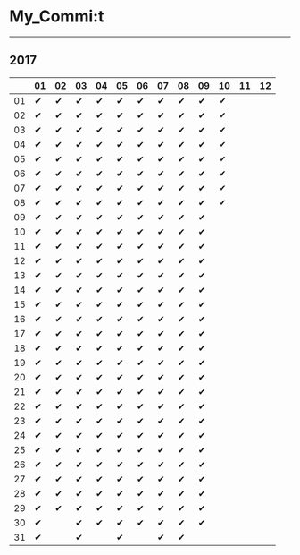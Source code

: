 # My_Commi:t

---

## 2017

|  |01|02|03|04|05|06|07|08|09|10|11|12|
|----|----|----|----|----|----|----|----|----|----|----|----|----|
|01|✔ |✔ |✔ |✔ |✔ |✔ |✔ |✔ |✔ |✔ |  |  |
|02|✔ |✔ |✔ |✔ |✔ |✔ |✔ |✔ |✔ |✔ |  |  |
|03|✔ |✔ |✔ |✔ |✔ |✔ |✔ |✔ |✔ |✔ |  |  |
|04|✔ |✔ |✔ |✔ |✔ |✔ |✔ |✔ |✔ |✔ |  |  |
|05|✔ |✔ |✔ |✔ |✔ |✔ |✔ |✔ |✔ |✔ |  |  |
|06|✔ |✔ |✔ |✔ |✔ |✔ |✔ |✔ |✔ |✔ |  |  |
|07|✔ |✔ |✔ |✔ |✔ |✔ |✔ |✔ |✔ |✔ |  |  |
|08|✔ |✔ |✔ |✔ |✔ |✔ |✔ |✔ |✔ |✔ |  |  |
|09|✔ |✔ |✔ |✔ |✔ |✔ |✔ |✔ |✔ |  |  |  |
|10|✔ |✔ |✔ |✔ |✔ |✔ |✔ |✔ |✔ |  |  |  |
|11|✔ |✔ |✔ |✔ |✔ |✔ |✔ |✔ |✔ |  |  |  |
|12|✔ |✔ |✔ |✔ |✔ |✔ |✔ |✔ |✔ |  |  |  |
|13|✔ |✔ |✔ |✔ |✔ |✔ |✔ |✔ |✔ |  |  |  |
|14|✔ |✔ |✔ |✔ |✔ |✔ |✔ |✔ |✔ |  |  |  |
|15|✔ |✔ |✔ |✔ |✔ |✔ |✔ |✔ |✔ |  |  |  |
|16|✔ |✔ |✔ |✔ |✔ |✔ |✔ |✔ |✔ |  |  |  |
|17|✔ |✔ |✔ |✔ |✔ |✔ |✔ |✔ |✔ |  |  |  |
|18|✔ |✔ |✔ |✔ |✔ |✔ |✔ |✔ |✔ |  |  |  |
|19|✔ |✔ |✔ |✔ |✔ |✔ |✔ |✔ |✔ |  |  |  |
|20|✔ |✔ |✔ |✔ |✔ |✔ |✔ |✔ |✔ |  |  |  |
|21|✔ |✔ |✔ |✔ |✔ |✔ |✔ |✔ |✔ |  |  |  |
|22|✔ |✔ |✔ |✔ |✔ |✔ |✔ |✔ |✔ |  |  |  |
|23|✔ |✔ |✔ |✔ |✔ |✔ |✔ |✔ |✔ |  |  |  |
|24|✔ |✔ |✔ |✔ |✔ |✔ |✔ |✔ |✔ |  |  |  |
|25|✔ |✔ |✔ |✔ |✔ |✔ |✔ |✔ |✔ |  |  |  |
|26|✔ |✔ |✔ |✔ |✔ |✔ |✔ |✔ |✔ |  |  |  |
|27|✔ |✔ |✔ |✔ |✔ |✔ |✔ |✔ |✔ |  |  |  |
|28|✔ |✔ |✔ |✔ |✔ |✔ |✔ |✔ |✔ |  |  |  |
|29|✔ |✔ |✔ |✔ |✔ |✔ |✔ |✔ |✔ |  |  |  |
|30|✔ |  |✔ |✔ |✔ |✔ |✔ |✔ |✔ |  |  |  |
|31|✔ |  |✔ |  |✔ |  |✔ |✔ |  |  |  |  |
